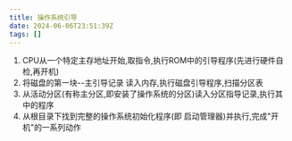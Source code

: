 ```yaml
---
title: 操作系统引导
date: 2024-06-06T23:51:39Z
tags: []
---
```


1. CPU从一个特定主存地址开始,取指令,执行ROM中的引导程序(先进行硬件自检,再开机)
2. 将磁盘的第一块--主引导记录 读入内存,执行磁盘引导程序,扫描分区表
3. 从活动分区(有称主分区,即安装了操作系统的分区)读入分区指导记录,执行其中的程序
4. 从根目录下找到完整的操作系统初始化程序(即 启动管理器)并执行,完成"开机"的一系列动作
